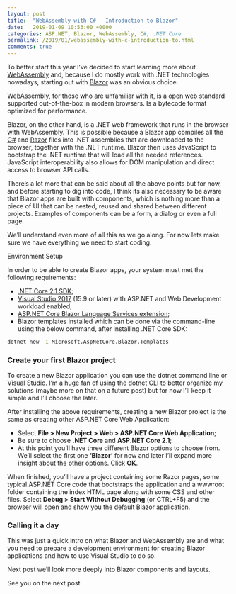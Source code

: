 ```yaml
---
layout: post
title:  "WebAssembly with C# – Introduction to Blazor"
date:   2019-01-09 10:53:00 +0000
categories: ASP.NET, Blazor, WebAssembly, C#, .NET Core
permalink: /2019/01/webassembly-with-c-introduction-to.html
comments: true
---
```

To better start this year I’ve decided to start learning more about [WebAssembly](https://webassembly.org/) and, because I do mostly work with .NET technologies nowadays, starting out with [Blazor](https://blazor.net/) was an obvious choice.

WebAssembly, for those who are unfamiliar with it, is a open web standard supported out-of-the-box in modern browsers. Is a bytecode format optimized for performance.

Blazor, on the other hand, is a .NET web framework that runs in the browser with WebAssembly. This is possible because a Blazor app compiles all the [C#](https://en.wikipedia.org/wiki/C_Sharp_%28programming_language%29) and [Razor](https://en.wikipedia.org/wiki/ASP.NET_Razor) files into .NET assemblies that are downloaded to the browser, together with the .NET runtime. Blazor then uses JavaScript to bootstrap the .NET runtime that will load all the needed references. JavaScript interoperability also allows for DOM manipulation and direct access to browser API calls.

There’s a lot more that can be said about all the above points but for now, and before starting to dig into code, I think its also necessary to be aware that Blazor apps are built with components, which is nothing more than a piece of UI that can be nested, reused and shared between different projects. Examples of components can be a form, a dialog or even a full page.

We’ll understand even more of all this as we go along. For now lets make sure we have everything we need to start coding.

Environment Setup

In order to be able to create Blazor apps, your system must met the following requirements:
- [.NET Core 2.1 SDK](https://dotnet.microsoft.com/download/dotnet-core/2.1);
- [Visual Studio 2017](https://visualstudio.microsoft.com/vs/) (15.9 or later) with ASP.NET and Web Development workload enabled;
- [ASP.NET Core Blazor Language Services extension](https://marketplace.visualstudio.com/items?itemName=aspnet.blazor);
- Blazor templates installed which can be done via the command-line using the below command, after installing .NET Core SDK:

``` bash
dotnet new -i Microsoft.AspNetCore.Blazor.Templates 
```

### Create your first Blazor project

To create a new Blazor application you can use the dotnet command line or Visual Studio. I’m a huge fan of using the dotnet CLI to better organize my solutions (maybe more on that on a future post) but for now I’ll keep it simple and I’ll choose the later.

After installing the above requirements, creating a new Blazor project is the same as creating other ASP.NET Core Web Application:
- Select **File > New Project > Web > ASP.NET Core Web Application**;
- Be sure to choose **.NET Core** and **ASP.NET Core 2.1**;
- At this point you’ll have three different Blazor options to choose from. We’ll select the first one **‘Blazor’** for now and later I’ll expand more insight about the other options. Click **OK**.

When finished, you’ll have a project containing some Razor pages, some typical ASP.NET Core code that bootstraps the application and a wwwroot folder containing the index HTML page along with some CSS and other files. Select **Debug > Start Without Debugging** (or CTRL+F5) and the browser will open and show you the default Blazor application.

### Calling it a day

This was just a quick intro on what Blazor and WebAssembly are and what you need to prepare a development environment for creating Blazor applications and how to use Visual Studio to do so.

Next post we’ll look more deeply into Blazor components and layouts. 

See you on the next post.